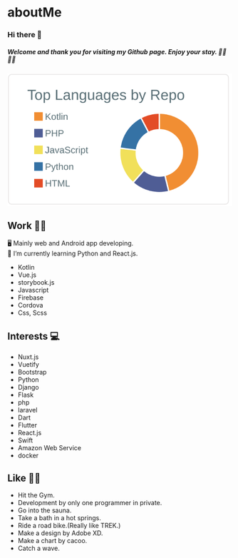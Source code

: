 # aboutMe

###  Hi there 👋

##### Welcome and thank you for visiting my Github page. Enjoy your stay. 🚴‍♂️ 🧖‍♂️


[![](https://raw.githubusercontent.com/soregashi-27/aboutMe/main/profile-summary-card-output/default/1-repos-per-language.svg)](https://github.com/vn7n24fzkq/github-profile-summary-cards)


## Work 💁‍♂️
🖥 Mainly web and Android app developing.\
🌱 I’m currently learning Python and React.js.

- Kotlin
- Vue.js
- storybook.js
- Javascript
- Firebase
- Cordova
- Css, Scss


## Interests 💻
- Nuxt.js
- Vuetify
- Bootstrap
- Python
- Django
- Flask
- php
- laravel
- Dart
- Flutter
- React.js
- Swift
- Amazon Web Service
- docker


## Like 🏋️‍♂️
- Hit the Gym.
- Development by only one programmer in private.
- Go into the sauna.
- Take a bath in a hot springs.
- Ride a road bike.(Really like TREK.)
- Make a design by Adobe XD.
- Make a chart by cacoo.
- Catch a wave.


